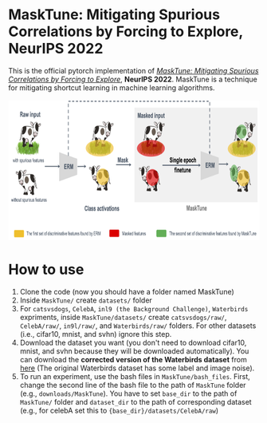 <h1>MaskTune: Mitigating Spurious Correlations by Forcing to Explore, NeurIPS 2022</h1>
This is the official pytorch implementation of <a href="https://duckduckgo.com" target="_blank"><em>MaskTune: Mitigating Spurious Correlations by Forcing to Explore</em></a>, <strong>NeurIPS 2022</strong>. MaskTune is a technique for mitigating shortcut learning in machine learning algorithms.

<br>
</br>

<div align="center">
<img src="https://github.com/aliasgharkhani/Masktune/blob/master/masktune_method_.png" width="800" height="280"">
</div>


<h1>How to use</h1>

1. Clone the code (now you should have a folder named MaskTune)
2. Inside `MaskTune/` create `datasets/` folder
3. For `catsvsdogs`, `CelebA`, `inl9 (the Background Challenge)`, `Waterbirds` expriments, inside `MaskTune/datasets/` create `catsvsdogs/raw/`, `CelebA/raw/`, `in9l/raw/`, and `Waterbirds/raw/` folders. For other datasets (i.e., cifar10, mnist, and svhn) ignore this step.
4. Download the dataset you want (you don't need to download cifar10, mnist, and svhn because they will be downloaded automatically). You can download the <strong>corrected version of the Waterbirds dataset</strong> from <a href="https://drive.google.com/file/d/1J5hrpg9j7XdKKrIUMfd80j0HoBEwlbb4/view?usp=sharing">here</a> (The original Waterbirds dataset has some label and image noise).
4. To run an experiment, use the bash files in `MaskTune/bash_files`. First, change the second line of the bash file to the path of `MaskTune` folder (e.g., `downloads/MaskTune`). You have to set `base_dir` to the path of `MaskTune/` folder and `dataset_dir` to the path of corresponding dataset (e.g., for celebA set this to `{base_dir}/datasets/CelebA/raw`)

